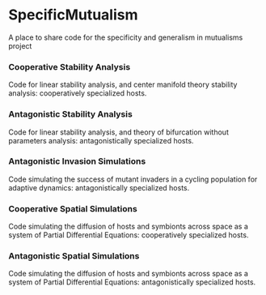 # SpecificMutualism
A place to share code for the specificity and generalism in mutualisms project
### Cooperative Stability Analysis
Code for linear stability analysis, and center manifold theory stability analysis: cooperatively specialized hosts. 
### Antagonistic Stability Analysis
Code for linear stability analysis, and theory of bifurcation without parameters analysis: antagonistically specialized hosts. 
### Antagonistic Invasion Simulations
Code simulating the success of mutant invaders in a cycling population for adaptive dynamics: antagonistically specialized hosts. 
### Cooperative Spatial Simulations
Code simulating the diffusion of hosts and symbionts across space as a system of Partial Differential Equations: cooperatively specialized hosts. 
### Antagonistic Spatial Simulations
Code simulating the diffusion of hosts and symbionts across space as a system of Partial Differential Equations: antagonistically specialized hosts. 
